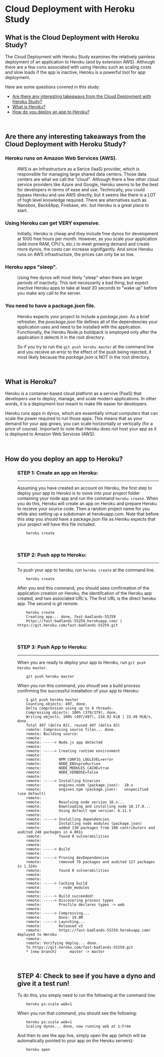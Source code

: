 # Cloud Deployment with Heroku Study

## What is the Cloud Deployment with Heroku Study?
The Cloud Deployment with Heroku Study examines the relatively painless deployment of an application to Heroku (and by extension AWS). Although there are a few cons associated with using Heroku such as scaling costs and slow loads if the app is inactive, Heroku is a powerful tool for app deployment.

Here are some questions covered in this study:

* [Are there any interesting takeaways from the Cloud Deployment with Heroku Study?](#Are-there-any-interesting-takeaways-from-Cloud-Deployment-with-Heroku-Study)
* [What is Heroku?](#What-is-Heroku)
* [How do you deploy an app to Heroku?](#How-do-you-deploy-an-app-to-Heroku)

<br>

## Are there any interesting takeaways from the Cloud Deployment with Heroku Study?

<dl>

### Heroku runs on Amazon Web Services (AWS).

<dd>

AWS is an Infrastructure as a Serice (IaaS) provider, which is responsible for managing large shared data centers. Those data centers are what we call the "cloud". Although there a few other cloud service providers like Azure and Google, Heroku seems to be the best for developers in terms of ease and use. Technically, you could bypass Heroku and use AWS directly, but it seems like there is a LOT of high level knowledge required. There are alternatives such as Nanobox, Back4App, Firebase, etc. but Heroku is a great place to start.

</dd>

### Using Heroku can get VERY expensive.

<dd>

Initially, Heroku is cheap and they include free dynos for development at 1000 free hours per month. However, as you scale your application (add more RAM, CPU's, etc.) to meet growing demand and create more dynos, the costs can increase signifigantly. And since Heroku runs on AWS infrastructure, the prices can only be so low.

</dd>

### Heroku apps "sleep".

<dd>

Using free dynos will most likely "sleep" when there are larger periods of inactivity. This isnt necessarily a bad thing, but expect inactive Heroku apps to take at least 20 seconds to "wake up" before you make any call to the server.

</dd>

### You need to have a package.json file.

<dd>

Heroku expects your project to include a *package.json*. As a brief refresher, the *poackage.json* file defines all of the dependencies your application uses and need to be installed with the application. Functionally, the Heroku Node.js buildpack is employed only after the application it detects it in the root directory. 

So if you try to run the ```git push heroku master``` at the command line and you recieve an error to the effect of the push being rejected, it most likely because the *package.json* is NOT in the root directory.

</dd>

</dl>

<br>

## What is Heroku?

Heroku is a container-based cloud platform as a servive (PaaS) that developers use to deploy, manage, and scale modern applications. In other words, it is a deployment tool meant to make life easier for developers.

Heroku runs apps in dynos, which are essentially virtual computers that can scale the power required to run those apps. This means that as your demand for your app grows, you can scale horizontally or vertically (for a price of course). Important to note that Heroku does not host your app as it is deployed to Amazon Web Services (AWS).

<br>

## How do you deploy an app to Heroku?

<dl>
<dd>

### STEP 1: Create an app on Heroku:
------
Assuming you have created an account on Heroku, the first step to deploy your app to Heroku is to move into your project folder containing your node app and run the command ```heroku create```. When you do this, Heroku will create an app on Heroku and prepare Heroku to recieve your source code. Then a random project name for you while also setting up a subdomain at herokuapp.com. Note that before this step you should have a package.json file as Heroku expects that your project will have this file included.

```
    heroku create
```

<br>

### STEP 2: Push app to Heroku:
------
To push your app to heroku, run ```heroku create``` at the command line.
```
    heroku create
```
After you end this command, you should seea confirmation of the application creation on Heroku, the identifcation of the Heroku app created, and two associated URL's. The first URL is the direct heroku app. The second is git remote.
```
    heroku create
    Creating app... done, fast-badlands-55259
    https://fast-badlands-55259.herokuapp.com/ | https://git.heroku.com/fast-badlands-55259.git

```

<br>

### STEP 3: Push App to Heroku:
------
When you are ready to deploy your app to Heroku, run ```git push heroku master```.
```
    git push heroku master
```
When you run this command, you shoudl see a build process confirming the successful installation of your app to Heroku:
```
    $ git push heroku master
    Counting objects: 497, done.
    Delta compression using up to 8 threads.
    Compressing objects: 100% (379/379), done.
    Writing objects: 100% (497/497), 234.92 KiB | 23.49 MiB/s, done.
    Total 497 (delta 83), reused 497 (delta 83)
    remote: Compressing source files... done.
    remote: Building source:
    remote:
    remote: -----> Node.js app detected
    remote:
    remote: -----> Creating runtime environment
    remote:
    remote:        NPM_CONFIG_LOGLEVEL=error
    remote:        NODE_ENV=production
    remote:        NODE_MODULES_CACHE=true
    remote:        NODE_VERBOSE=false
    remote:
    remote: -----> Installing binaries
    remote:        engines.node (package.json):  10.x
    remote:        engines.npm (package.json):   unspecified (use default)
    remote:
    remote:        Resolving node version 10.x...
    remote:        Downloading and installing node 10.17.0...
    remote:        Using default npm version: 6.11.3
    remote:
    remote: -----> Installing dependencies
    remote:        Installing node modules (package.json)
    remote:        added 130 packages from 100 contributors and audited 248 packages in 4.801s
    remote:        found 0 vulnerabilities
    remote:
    remote:
    remote: -----> Build
    remote:
    remote: -----> Pruning devDependencies
    remote:        removed 79 packages and audited 127 packages in 1.324s
    remote:        found 0 vulnerabilities
    remote:
    remote:
    remote: -----> Caching build
    remote:        - node_modules
    remote:
    remote: -----> Build succeeded!
    remote: -----> Discovering process types
    remote:        Procfile declares types -> web
    remote:
    remote: -----> Compressing...
    remote:        Done: 19.8M
    remote: -----> Launching...
    remote:        Released v3
    remote:        https://fast-badlands-55259.herokuapp.com/ deployed to Heroku
    remote:
    remote: Verifying deploy... done.
    To https://git.heroku.com/fast-badlands-55259.git
    * [new branch]      master -> master

```

<br>

## STEP 4: Check to see if you have a dyno and give it a test run!
To do this, you simply need to run the following at the command line:
```
    heroku ps:scale web=1
```
When you run that command, you should see the following:
```
    heroku ps:scale web=1
    Scaling dynos... done, now running web at 1:Free
```
And then to see the app live, simply open the app (which will be automatically pointed to your app on the Heroku servers):
```
    heroku open
```

</dd>
</dl>